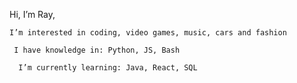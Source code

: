 Hi, I’m Ray,

    I’m interested in coding, video games, music, cars and fashion
    
     I have knowledge in: Python, JS, Bash
     
      I’m currently learning: Java, React, SQL
      
